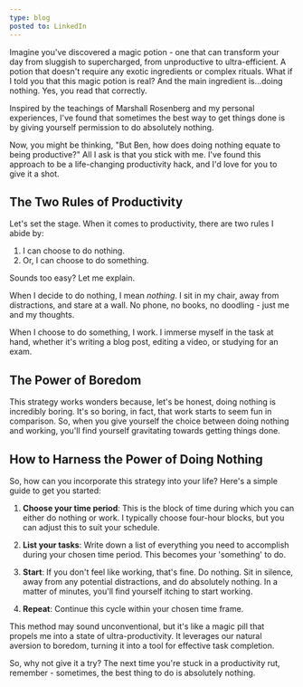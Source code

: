 ```yaml
---
type: blog
posted to: LinkedIn 
---
```


Imagine you've discovered a magic potion - one that can transform your day from sluggish to supercharged, from unproductive to ultra-efficient. A potion that doesn't require any exotic ingredients or complex rituals. What if I told you that this magic potion is real? And the main ingredient is...doing nothing. Yes, you read that correctly. 

Inspired by the teachings of Marshall Rosenberg and my personal experiences, I've found that sometimes the best way to get things done is by giving yourself permission to do absolutely nothing.

Now, you might be thinking, "But Ben, how does doing nothing equate to being productive?" All I ask is that you stick with me. I've found this approach to be a life-changing productivity hack, and I'd love for you to give it a shot.

## The Two Rules of Productivity 

Let's set the stage. When it comes to productivity, there are two rules I abide by:

1. I can choose to do nothing.
2. Or, I can choose to do something.

Sounds too easy? Let me explain.

When I decide to do nothing, I mean *nothing*. I sit in my chair, away from distractions, and stare at a wall. No phone, no books, no doodling - just me and my thoughts.

When I choose to do something, I work. I immerse myself in the task at hand, whether it's writing a blog post, editing a video, or studying for an exam.

## The Power of Boredom

This strategy works wonders because, let's be honest, doing nothing is incredibly boring. It's so boring, in fact, that work starts to seem fun in comparison. So, when you give yourself the choice between doing nothing and working, you'll find yourself gravitating towards getting things done.

## How to Harness the Power of Doing Nothing

So, how can you incorporate this strategy into your life? Here's a simple guide to get you started:

1. **Choose your time period**: This is the block of time during which you can either do nothing or work. I typically choose four-hour blocks, but you can adjust this to suit your schedule.

2. **List your tasks**: Write down a list of everything you need to accomplish during your chosen time period. This becomes your 'something' to do.

3. **Start**: If you don't feel like working, that's fine. Do nothing. Sit in silence, away from any potential distractions, and do absolutely nothing. In a matter of minutes, you'll find yourself itching to start working.

4. **Repeat**: Continue this cycle within your chosen time frame.

This method may sound unconventional, but it's like a magic pill that propels me into a state of ultra-productivity. It leverages our natural aversion to boredom, turning it into a tool for effective task completion.

So, why not give it a try? The next time you're stuck in a productivity rut, remember - sometimes, the best thing to do is absolutely nothing.